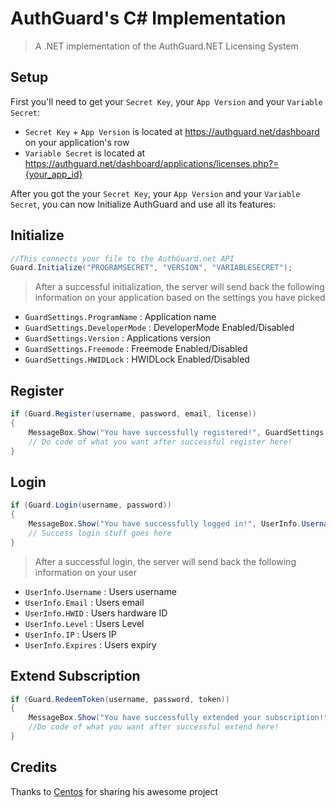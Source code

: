 # AuthGuard's C# Implementation
> A .NET implementation of the AuthGuard.NET Licensing System
## Setup
First you'll need to get your `Secret Key`, your `App Version` and your `Variable Secret`:
* `Secret Key` + `App Version` is located at https://authguard.net/dashboard on your application's row
*  `Variable Secret` is located at https://authguard.net/dashboard/applications/licenses.php?={your_app_id}

After you got the your `Secret Key`, your `App Version` and your `Variable Secret`, you can now Initialize AuthGuard and use all its features:

## Initialize
```csharp
//This connects your file to the AuthGuard.net API
Guard.Initialize("PROGRAMSECRET", "VERSION", "VARIABLESECRET");
```
> After a successful initialization, the server will send back the following information on your application based on the settings you have picked

* `GuardSettings.ProgramName` : Application name
* `GuardSettings.DeveloperMode` : DeveloperMode Enabled/Disabled
* `GuardSettings.Version` : Applications version
* `GuardSettings.Freemode` : Freemode Enabled/Disabled
* `GuardSettings.HWIDLock` : HWIDLock Enabled/Disabled

## Register
```csharp
if (Guard.Register(username, password, email, license))
{
    MessageBox.Show("You have successfully registered!", GuardSettings.ProgramName, MessageBoxButton.OK, MessageBoxImage.Information);
    // Do code of what you want after successful register here!
}
```

## Login
```csharp
if (Guard.Login(username, password))
{
    MessageBox.Show("You have successfully logged in!", UserInfo.Username, MessageBoxButton.OK, MessageBoxImage.Information);
    // Success login stuff goes here
}
```
> After a successful login, the server will send back the following information on your user

* `UserInfo.Username` : Users username
* `UserInfo.Email` : Users email
* `UserInfo.HWID` : Users hardware ID
* `UserInfo.Level` : Users Level
* `UserInfo.IP` : Users IP
* `UserInfo.Expires` : Users expiry

## Extend Subscription
```csharp
if (Guard.RedeemToken(username, password, token))
{
    MessageBox.Show("You have successfully extended your subscription!", GuardSettings.ProgramName, MessageBoxButton.OK, MessageBoxImage.Information);
    //Do code of what you want after successful extend here!
}
```
## Credits
Thanks to [Centos](https://github.com/TrinityNET) for sharing his awesome project
